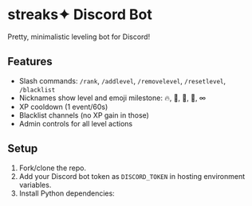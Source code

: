 # streaks✦ Discord Bot

Pretty, minimalistic leveling bot for Discord!

## Features
- Slash commands: `/rank`, `/addlevel`, `/removelevel`, `/resetlevel`, `/blacklist`
- Nicknames show level and emoji milestone: 🔥, 💎, 🏅, 💯, ∞
- XP cooldown (1 event/60s)
- Blacklist channels (no XP gain in those)
- Admin controls for all level actions

## Setup

1. Fork/clone the repo.
2. Add your Discord bot token as `DISCORD_TOKEN` in hosting environment variables.
3. Install Python dependencies:
